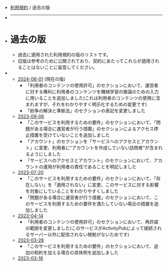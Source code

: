 - [利用規約](terms) / 過去の版
- ***
- # 過去の版
	- 過去に適用された利用規約の版のリストです。
	- 旧版は参考のために公開されており、契約にあたってこれらが適用されることはないことに留意してください。
-
	- [2024-08-01](terms/1722438000) (現在の版)
		- 「利用者のコンテンツの使用許可」のセクションにおいて、運営者に対する権利に利用者のコンテンツを機械学習の推論のための入力に用いることを追加しました(これは利用者のコンテンツの使用に含まれますが、それをわかりやすく明示化するための変更です)
		- 「紛争の解決と準拠法」のセクションの表記を変更しました
	- [2023-09-06](terms/1693926000)
		- 「このサービスを利用するための要件」のセクションにおいて、「問題がある場合に運営者が行う措置」のセクションによるアクセス停止措置を受けていないことを追加しました
		- 「アカウント」のセクションを「サービスへのアクセスとアカウント」に変更、利用者に"アカウントを作成していない訪問者"が含まれるようにしました
		- 「サービスへのアクセスとアカウント」のセクションにおいて、アカウントの運用が利用者の責任であることを明記しました
	- [2023-07-20](terms/1689832800)
		- 「このサービスを利用するための要件」のセクションにおいて、「存在しない」を「適用されない」に変更、このサービスに対する影響を対象にしていることをわかりやすくしました
		- 「問題がある場合に運営者が行う措置」のセクションにおいて、このサービスを利用するための要件を満たしていない場合の措置を追加しました
	- [2023-04-14](terms/1681398000)
		- 「利用者のコンテンツの使用許可」のセクションにおいて、再許諾の範囲を変更しました(このサービスがActivityPubによって接続されるサーバー以外に配信されない根拠がないためです)
	- [2023-03-28](terms/1679929200)
		- 「このサービスを利用するための要件」のセクションにおいて、追加の制約を加える場合の具体例を追加しました
	- [2023-03-18](terms/1679065200)